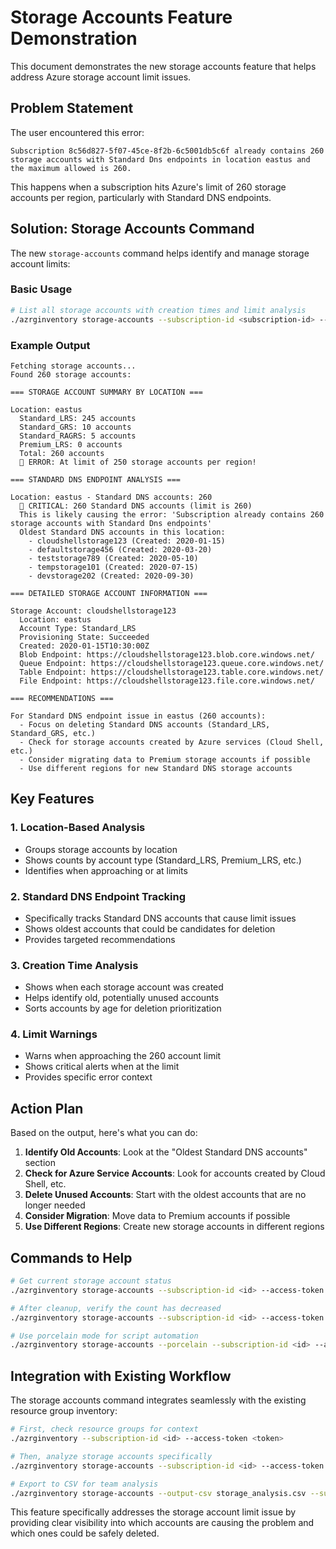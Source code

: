# Storage Accounts Feature Demonstration

This document demonstrates the new storage accounts feature that helps address Azure storage account limit issues.

## Problem Statement

The user encountered this error:
```
Subscription 8c56d827-5f07-45ce-8f2b-6c5001db5c6f already contains 260 storage accounts with Standard Dns endpoints in location eastus and the maximum allowed is 260.
```

This happens when a subscription hits Azure's limit of 260 storage accounts per region, particularly with Standard DNS endpoints.

## Solution: Storage Accounts Command

The new `storage-accounts` command helps identify and manage storage account limits:

### Basic Usage

```bash
# List all storage accounts with creation times and limit analysis
./azrginventory storage-accounts --subscription-id <subscription-id> --access-token <access-token>
```

### Example Output

```
Fetching storage accounts...
Found 260 storage accounts:

=== STORAGE ACCOUNT SUMMARY BY LOCATION ===

Location: eastus
  Standard_LRS: 245 accounts
  Standard_GRS: 10 accounts
  Standard_RAGRS: 5 accounts
  Premium_LRS: 0 accounts
  Total: 260 accounts
  🚨 ERROR: At limit of 250 storage accounts per region!

=== STANDARD DNS ENDPOINT ANALYSIS ===

Location: eastus - Standard DNS accounts: 260
  🚨 CRITICAL: 260 Standard DNS accounts (limit is 260)
  This is likely causing the error: 'Subscription already contains 260 storage accounts with Standard Dns endpoints'
  Oldest Standard DNS accounts in this location:
    - cloudshellstorage123 (Created: 2020-01-15)
    - defaultstorage456 (Created: 2020-03-20)
    - teststorage789 (Created: 2020-05-10)
    - tempstorage101 (Created: 2020-07-15)
    - devstorage202 (Created: 2020-09-30)

=== DETAILED STORAGE ACCOUNT INFORMATION ===

Storage Account: cloudshellstorage123
  Location: eastus
  Account Type: Standard_LRS
  Provisioning State: Succeeded
  Created: 2020-01-15T10:30:00Z
  Blob Endpoint: https://cloudshellstorage123.blob.core.windows.net/
  Queue Endpoint: https://cloudshellstorage123.queue.core.windows.net/
  Table Endpoint: https://cloudshellstorage123.table.core.windows.net/
  File Endpoint: https://cloudshellstorage123.file.core.windows.net/

=== RECOMMENDATIONS ===

For Standard DNS endpoint issue in eastus (260 accounts):
  - Focus on deleting Standard DNS accounts (Standard_LRS, Standard_GRS, etc.)
  - Check for storage accounts created by Azure services (Cloud Shell, etc.)
  - Consider migrating data to Premium storage accounts if possible
  - Use different regions for new Standard DNS storage accounts
```

## Key Features

### 1. Location-Based Analysis
- Groups storage accounts by location
- Shows counts by account type (Standard_LRS, Premium_LRS, etc.)
- Identifies when approaching or at limits

### 2. Standard DNS Endpoint Tracking
- Specifically tracks Standard DNS accounts that cause limit issues
- Shows oldest accounts that could be candidates for deletion
- Provides targeted recommendations

### 3. Creation Time Analysis
- Shows when each storage account was created
- Helps identify old, potentially unused accounts
- Sorts accounts by age for deletion prioritization

### 4. Limit Warnings
- Warns when approaching the 260 account limit
- Shows critical alerts when at the limit
- Provides specific error context

## Action Plan

Based on the output, here's what you can do:

1. **Identify Old Accounts**: Look at the "Oldest Standard DNS accounts" section
2. **Check for Azure Service Accounts**: Look for accounts created by Cloud Shell, etc.
3. **Delete Unused Accounts**: Start with the oldest accounts that are no longer needed
4. **Consider Migration**: Move data to Premium accounts if possible
5. **Use Different Regions**: Create new storage accounts in different regions

## Commands to Help

```bash
# Get current storage account status
./azrginventory storage-accounts --subscription-id <id> --access-token <token>

# After cleanup, verify the count has decreased
./azrginventory storage-accounts --subscription-id <id> --access-token <token>

# Use porcelain mode for script automation
./azrginventory storage-accounts --porcelain --subscription-id <id> --access-token <token>
```

## Integration with Existing Workflow

The storage accounts command integrates seamlessly with the existing resource group inventory:

```bash
# First, check resource groups for context
./azrginventory --subscription-id <id> --access-token <token>

# Then, analyze storage accounts specifically
./azrginventory storage-accounts --subscription-id <id> --access-token <token>

# Export to CSV for team analysis
./azrginventory storage-accounts --output-csv storage_analysis.csv --subscription-id <id> --access-token <token>
```

This feature specifically addresses the storage account limit issue by providing clear visibility into which accounts are causing the problem and which ones could be safely deleted.